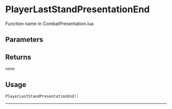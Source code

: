 # PlayerLastStandPresentationEnd

Function name in CombatPresentation.lua

## Parameters

## Returns

`none`

## Usage

```lua
PlayerLastStandPresentationEnd()
```

---
